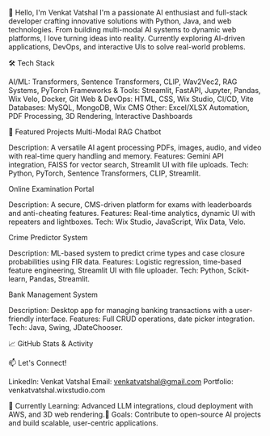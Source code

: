👋 Hello, I'm Venkat Vatshal
I'm a passionate AI enthusiast and full-stack developer crafting innovative solutions with Python, Java, and web technologies. From building multi-modal AI systems to dynamic web platforms, I love turning ideas into reality. Currently exploring AI-driven applications, DevOps, and interactive UIs to solve real-world problems.

🛠️ Tech Stack


AI/ML: Transformers, Sentence Transformers, CLIP, Wav2Vec2, RAG Systems, PyTorch
Frameworks & Tools: Streamlit, FastAPI, Jupyter, Pandas, Wix Velo, Docker, Git
Web & DevOps: HTML, CSS, Wix Studio, CI/CD, Vite
Databases: MySQL, MongoDB, Wix CMS
Other: Excel/XLSX Automation, PDF Processing, 3D Rendering, Interactive Dashboards


🌟 Featured Projects
Multi-Modal RAG Chatbot

Description: A versatile AI agent processing PDFs, images, audio, and video with real-time query handling and memory.
Features: Gemini API integration, FAISS for vector search, Streamlit UI with file uploads.
Tech: Python, PyTorch, Sentence Transformers, CLIP, Streamlit.

Online Examination Portal

Description: A secure, CMS-driven platform for exams with leaderboards and anti-cheating features.
Features: Real-time analytics, dynamic UI with repeaters and lightboxes.
Tech: Wix Studio, JavaScript, Wix Data, Velo.

Crime Predictor System

Description: ML-based system to predict crime types and case closure probabilities using FIR data.
Features: Logistic regression, time-based feature engineering, Streamlit UI with file uploader.
Tech: Python, Scikit-learn, Pandas, Streamlit.

Bank Management System

Description: Desktop app for managing banking transactions with a user-friendly interface.
Features: Full CRUD operations, date picker integration.
Tech: Java, Swing, JDateChooser.


📈 GitHub Stats & Activity


📫 Let's Connect!

LinkedIn: Venkat Vatshal
Email: venkatvatshal@gmail.com
Portfolio: venkatvatshal.wixstudio.com


🌱 Currently Learning: Advanced LLM integrations, cloud deployment with AWS, and 3D web rendering.🎯 Goals: Contribute to open-source AI projects and build scalable, user-centric applications.
